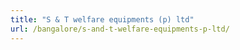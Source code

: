 ```yaml
---
title: "S & T welfare equipments (p) ltd"
url: /bangalore/s-and-t-welfare-equipments-p-ltd/
---
```

